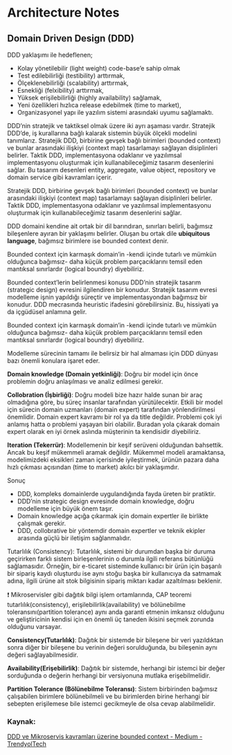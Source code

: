 # Architecture Notes

## Domain Driven Design (DDD)

DDD yaklaşımı ile hedeflenen;

- Kolay yönetilebilir (light weight) code-base’e sahip olmak
- Test edilebilirliği (testibility) arttırmak,
- Ölçeklenebilirliği (scalability) arttırmak,
- Esnekliği (felxibility) arttırmak,
- Yüksek erişilebilirliği (highly availability) sağlamak,
- Yeni özellikleri hızlıca release edebilmek (time to market),
- Organizasyonel yapı ile yazılım sistemi arasındaki uyumu sağlamaktı.

DDD’nin stratejik ve taktiksel olmak üzere iki ayrı aşaması vardır. Stratejik DDD’de, iş kurallarına bağlı kalarak sistemin büyük ölçekli modelini tanımlarız. Stratejik DDD, birbirine gevşek bağlı birimleri (bounded context) ve bunlar arasındaki ilişkiyi (context map) tasarlamayı sağlayan disiplinleri belirler. Taktik DDD, implementasyona odaklanır ve yazılımsal implementasyonu oluşturmak için kullanabileceğimiz tasarım desenlerini sağlar. Bu tasarım desenleri entity, aggregate, value object, repository ve domain service gibi kavramları içerir.

Stratejik DDD, birbirine gevşek bağlı birimleri (bounded context) ve bunlar arasındaki ilişkiyi (context map) tasarlamayı sağlayan disiplinleri belirler. Taktik DDD, implementasyona odaklanır ve yazılımsal implementasyonu oluşturmak için kullanabileceğimiz tasarım desenlerini sağlar.

 DDD domaini kendine ait ortak bir dil barındıran, sınırları belirli, bağımsız bileşenlere ayıran bir yaklaşımı belirler. Oluşan bu ortak dile **ubiquitous language**, bağımsız birimlere ise bounded context denir.

 Bounded context için karmaşık domain’in -kendi içinde tutarlı ve mümkün olduğunca bağımsız- daha küçük problem parçacıklarını temsil eden mantıksal sınırlardır
 (logical boundry) diyebiliriz.

 Bounded context’lerin belirlenmesi konusu DDD’nin stratejik tasarım (strategic design) evresini ilgilendiren bir konudur. Stratejik tasarım evresi modelleme işnin yapıldığı süreçtir ve implementasyondan bağımsız bir konudur. DDD mecrasında heuristic ifadesini görebilirsiniz. Bu, hissiyati ya da içgüdüsel anlamına gelir.

Bounded context için karmaşık domain’in -kendi içinde tutarlı ve mümkün olduğunca bağımsız- daha küçük problem parçacıklarını temsil eden mantıksal sınırlardır (logical boundry) diyebiliriz.

Modelleme sürecinin tamamı ile belirsiz bir hal almaması için DDD dünyası bazı önemli konulara işaret eder.

**Domain knowledge (Domain yetkinliği)**: Doğru bir model için önce problemin doğru anlaşılması ve analiz edilmesi gerekir.

**Collobration (İşbirliği)**: Doğru modeli bize hazır halde sunan bir araç olmadığına göre, bu süreç insanlar tarafından yürütülecektir. Etkili bir model için sürecin domain uzmanları (domain expert) tarafından yönlendirilmesi önemlidir. Domain expert kavramı bir rol ya da title değildir. Problemi çok iyi anlamış hatta o problemi yaşayan biri olabilir. Buradan yola çıkarak domain expert olarak en iyi örnek aslında müşterinin ta kendisidir diyebiliriz.

**Iteration (Tekerrür)**: Modellemenin bir keşif serüveni olduğundan bahsettik. Ancak bu keşif mükemmeli aramak değildir. Mükemmel modeli aramaktansa, modelimizdeki eksikleri zaman içerisinde iyileştirmek, ürünün pazara daha hızlı çıkması açısından (time to market) akılcı bir yaklaşımdır.

Sonuç

- DDD, kompleks domainlerde uygulandığında fayda üreten bir pratiktir.
- DDD’nin strategic design evresinde domain knowledge, doğru modelleme için büyük önem taşır.
- Domain knowledge açığa çıkarmak için domain expertler ile birlikte çalışmak gerekir.
- DDD, collobrative bir yöntemdir domain expertler ve teknik ekipler arasında güçlü bir iletişim sağlanmalıdır.

Tutarlılık (Consistency): Tutarlılık, sistemi bir durumdan başka bir duruma geçirirken farklı sistem birleşenlerinin o durumla ilgili referans bütünlüğü sağlamasıdır. Örneğin, bir e-ticaret sisteminde kullanıcı bir ürün için başarılı bir sipariş kaydı oluşturdu ise aynı stoğu başka bir kullanıcıya da satmamak adına, ilgili ürüne ait stok bilgisinin sipariş miktarı kadar azaltılması beklenir.

❗ Mikroservisler gibi dağıtık bilgi işlem ortamlarında, CAP teoremi tutarlılık(consistency), erişilebilirlik(availability) ve bölünebilme toleransını(partition tolerance) aynı anda garanti etmenin imkansız olduğunu ve geliştiricinin kendisi için en önemli üç taneden ikisini seçmek zorunda olduğunu varsayar.

**Consistency(Tutarlılık)**: Dağıtık bir sistemde bir bileşene bir veri yazıldıktan sonra diğer bir bileşene bu verinin değeri sorulduğunda, bu bileşenin aynı değeri sağlayabilmesidir.

**Availability(Erişebilirlik)**: Dağıtık bir sistemde, herhangi bir istemci bir değer sorduğunda o değerin herhangi bir versiyonuna mutlaka erişebilmelidir.

**Partition Tolerance (Bölünebilme Toleransı)**: Sistem birbirinden bağımsız çalışabilen birimlere bölünebilmeli ve bu birimlerden birine herhangi bir sebepten erişilemese bile istemci gecikmeyle de olsa cevap alabilmelidir.

### Kaynak:

 [DDD ve Mikroservis kavramları üzerine bounded context - Medium - TrendyolTech](https://medium.com/trendyol-tech/ddd-ve-mikroservis-kavramlar%C4%B1-%C3%BCzerine-bounded-context-629bcf62ea90)